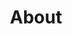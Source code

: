 ---
layout: page
title: About
permalink: /about/
hero_title: "Who We Are"
hero_text: "We’re neighbors, friends, and changemakers reclaiming space and growing something real. In the heart of South Louisville’s District 21, we’ve turned a forgotten lot into a living orchard—rooted in care, built by community, and open to everyone."
hero_button:
  href: /jump
  text: Join us
sections:
  - id: our-impact
    title: "The Vision"
    container_wrapper_width: default
    copy_wrapper_width: small
    media_wrapper_width: default
    video_wrapper_shape: rectangle
    copy:
      - "The idea began as a simple conversation about reclaiming a vacant lot—and quickly grew into something bigger. We saw an opportunity to turn concrete into connection, to plant more than trees: to plant belonging. From that seed of an idea, the orchard was born."
    button:
      href: #
      text: Help Us Grow
      target_blank: true
    youtube: "https://www.youtube.com/embed/1OZ-MsLd_jE"
    alt: "Funding that we need to cultivate our beautiful self-sustaining green space."
    button:
      href: /jump
      text: Get Involved
---